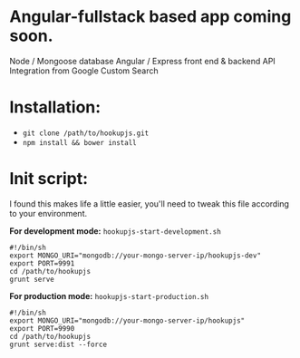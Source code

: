 Angular-fullstack based app coming soon.
==========

Node / Mongoose database
Angular / Express front end & backend
API Integration from Google Custom Search

Installation:
======

+ `git clone /path/to/hookupjs.git`
+ `npm install && bower install`

Init script:
======

I found this makes life a little easier, you'll need to tweak this file according to your environment.

__For development mode:__ `hookupjs-start-development.sh`

    #!/bin/sh
    export MONGO_URI="mongodb://your-mongo-server-ip/hookupjs-dev"
    export PORT=9991
    cd /path/to/hookupjs
    grunt serve

__For production mode:__ `hookupjs-start-production.sh`

    #!/bin/sh
    export MONGO_URI="mongodb://your-mongo-server-ip/hookupjs"
    export PORT=9990
    cd /path/to/hookupjs
    grunt serve:dist --force